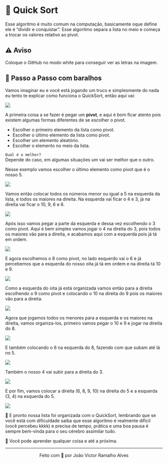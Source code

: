 # 🔢 Quick Sort
Esse algoritmo é muito comum na computação, basicamente oque define ele é “dividir e conquistar”. Esse algoritmo separa a lista no meio e começa a trocar os valores relativo ao pivot.

## ⚠ Aviso
Coloque o GitHub no modo white para conseguir ver as letras na imagem.

## 🐾 Passo a Passo com baralhos
Vamos imaginar eu e você está jogando um truco e simplesmente do nada eu tento te explicar como funciona o QuickSort, então aqui vai:

<img src="https://ik.imagekit.io/dwei78ukbe/quick_sort_original/separacao0_KLjciBcjl0.png" />

A primeira coisa a se fazer é pegar um **pivot**, e aqui é bom ficar atento pois existem algumas formas diferentes de se escolher o pivot.
  - Escolher o primeiro elemento da lista como  pivot.
  - Escolher o último elemento da lista como  pivot.
  - Escolher um elemento aleatório.
  - Escolher o elemento no meio da lista.

`Qual é o melhor?` </br>
Depende do caso, em algumas situações um vai ser melhor que o outro.

Nesse exemplo vamos escolher o último elemento como pivot que é o nosso 5.

<img src="https://ik.imagekit.io/dwei78ukbe/quick_sort_original/separacao1_Cs0_6jZxZs.png" />

Vamos então colocar todos os números menor ou igual a 5 na esquerda da lista, e todos os maiores na direita.
Na esquerda vai ficar o 4 e 3, já na direita vai ficar o 10, 9, 6 e 8.

<img src="https://ik.imagekit.io/dwei78ukbe/quick_sort_original/separacao2_m_mMJldNJh.png" />

Após isso vamos pegar a parte da esquerda e dessa vez escolhendo o 3 como pivot.
Aqui é bem simples vamos jogar o 4 na direita do 3, pois todos os maiores vão para a direita, e acabamos aqui com a esquerda pois já tá em ordem.

<img src="https://ik.imagekit.io/dwei78ukbe/quick_sort_original/separacao3_iUe2BeqJwU.png" />

E agora escolhemos o 8 como pivot, no lado esquerdo vai o 6 e já percebemos que a esquerda do nosso oita já tá em ordem e na direita tá 10 e 9.

<img src="https://ik.imagekit.io/dwei78ukbe/quick_sort_original/separacao4_bHYOfxb6C.png" />

Como a esquerda do oita já está organizada vamos então para a direita escolhendo o 9 como pivot e colocando o 10 na direita do 9 pois os maiores vão para a direita.

<img src="https://ik.imagekit.io/dwei78ukbe/quick_sort_original/separacao5_SvXOXblZw.png" />

Agora que jogamos todos os menores para a esquerda e os maiores na direita, vamos organiza-los, primeiro vamos pegar o 10 e 9 e jogar na direita do 8.

<img src="https://ik.imagekit.io/dwei78ukbe/quick_sort_original/organizacao1_RiHhXg3V0.png" />

E também colocando o 6 na esquerda do 8, fazendo com que subam até lá no 5.

<img src="https://ik.imagekit.io/dwei78ukbe/quick_sort_original/organizacao2_pYLU30IHf.png" />

Também o nosso 4 vai subir para a direita do 3.

<img src="https://ik.imagekit.io/dwei78ukbe/quick_sort_original/organizacao3_htZq8Z7ZA8.png" />

E por fim, vamos colocar a direita (6, 8, 9, 10) na direita do 5 e a esquerda (3, 4) na esquerda do 5.

<img src="https://ik.imagekit.io/dwei78ukbe/quick_sort_original/organizacao4_V7TjD9Wk17.png" />

🎉 E pronto nossa lista foi organizada com o QuickSort, lembrando que se você está com dificuldade saiba que esse algoritmo é realmente difícil (você percebeu kkkk) e precisa de tempo, prática e uma boa pausa é sempre bem-vinda para o seu cérebro assimilar tudo.

🧠 Você pode aprender qualquer coisa e até a próxima.

---
<p align="center">Feito com 💚 por João Victor Ramalho Alves</p>
